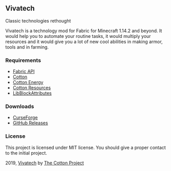 ## Vivatech

Classic technologies rethought

Vivatech is a technology mod for Fabric for Minecraft 1.14.2 and beyond. It would help you
to automate your routine tasks, it would multiply your resources and it would give you a lot of new
cool abilities in making armor, tools and in farming.

### Requirements

* [Fabric API](https://github.com/FabricMC/fabric)
* [Cotton](https://github.com/CottonMC/cotton)
* [Cotton Energy](https://github.com/CottonMC/cotton-energy)
* [Cotton Resources](https://github.com/CottonMC/cotton-resources)
* [LibBlockAttributes](https://github.com/AlexIIL/LibBlockAttributes)

### Downloads

* [CurseForge](https://minecraft.curseforge.com/projects/vivatech/files)
* [GitHub Releases](https://github.com/CottonMC/Vivatech/releases)

### License

This project is licensed under MIT license. You should give a proper contact to the initial project.

2019, [Vivatech](https://github.com/CottonMC/Vivatech) by [The Cotton Project](https://github.com/CottonMC)
